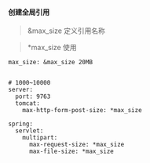 #### 创建全局引用

> &max_size 定义引用名称

> *max_size 使用
```
max_size: &max_size 20MB


# 1000~10000
server:
  port: 9763
  tomcat:
    max-http-form-post-size: *max_size

spring:
  servlet:
    multipart:
      max-request-size: *max_size
      max-file-size: *max_size
```
